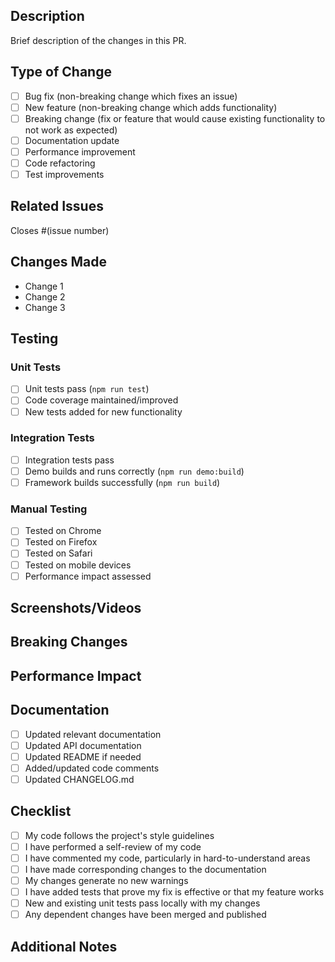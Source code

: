 ## Description

Brief description of the changes in this PR.

## Type of Change

- [ ] Bug fix (non-breaking change which fixes an issue)
- [ ] New feature (non-breaking change which adds functionality)
- [ ] Breaking change (fix or feature that would cause existing functionality to not work as expected)
- [ ] Documentation update
- [ ] Performance improvement
- [ ] Code refactoring
- [ ] Test improvements

## Related Issues

Closes #(issue number)

## Changes Made

- Change 1
- Change 2
- Change 3

## Testing

### Unit Tests
- [ ] Unit tests pass (`npm run test`)
- [ ] Code coverage maintained/improved
- [ ] New tests added for new functionality

### Integration Tests
- [ ] Integration tests pass
- [ ] Demo builds and runs correctly (`npm run demo:build`)
- [ ] Framework builds successfully (`npm run build`)

### Manual Testing
- [ ] Tested on Chrome
- [ ] Tested on Firefox
- [ ] Tested on Safari
- [ ] Tested on mobile devices
- [ ] Performance impact assessed

## Screenshots/Videos

<!-- If applicable, add screenshots or videos to help explain your changes -->

## Breaking Changes

<!-- If this PR introduces breaking changes, describe them here and provide migration instructions -->

## Performance Impact

<!-- Describe any performance implications of these changes -->

## Documentation

- [ ] Updated relevant documentation
- [ ] Updated API documentation
- [ ] Updated README if needed
- [ ] Added/updated code comments
- [ ] Updated CHANGELOG.md

## Checklist

- [ ] My code follows the project's style guidelines
- [ ] I have performed a self-review of my code
- [ ] I have commented my code, particularly in hard-to-understand areas
- [ ] I have made corresponding changes to the documentation
- [ ] My changes generate no new warnings
- [ ] I have added tests that prove my fix is effective or that my feature works
- [ ] New and existing unit tests pass locally with my changes
- [ ] Any dependent changes have been merged and published

## Additional Notes

<!-- Any additional information that reviewers should know -->